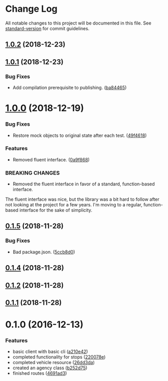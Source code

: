 # Change Log

All notable changes to this project will be documented in this file. See [standard-version](https://github.com/conventional-changelog/standard-version) for commit guidelines.

<a name="1.0.2"></a>
## [1.0.2](https://gitlab.com/cmcahoon/metro-realtime-client/compare/v1.0.1...v1.0.2) (2018-12-23)



<a name="1.0.1"></a>
## [1.0.1](https://gitlab.com/cmcahoon/metro-realtime-client/compare/v1.0.0...v1.0.1) (2018-12-23)


### Bug Fixes

* Add compilation prerequisite to publishing. ([ba84465](https://gitlab.com/cmcahoon/metro-realtime-client/commit/ba84465))



<a name="1.0.0"></a>
# [1.0.0](https://gitlab.com/cmcahoon/metro-realtime-client/compare/v0.1.5...v1.0.0) (2018-12-19)


### Bug Fixes

* Restore mock objects to original state after each test. ([49f4618](https://gitlab.com/cmcahoon/metro-realtime-client/commit/49f4618))


### Features

* Removed fluent interface. ([0a9f868](https://gitlab.com/cmcahoon/metro-realtime-client/commit/0a9f868))


### BREAKING CHANGES

* Removed the fluent interface in favor of a standard, function-based interface.

The fluent interface was nice, but the library was a bit hard to follow after not looking at
the project for a few years. I'm moving to a regular, function-based interface for the sake
of simplicity.



<a name="0.1.5"></a>
## [0.1.5](https://gitlab.com/cmcahoon/metro-realtime-client/compare/v0.1.4...v0.1.5) (2018-11-28)


### Bug Fixes

* Bad package.json. ([5ccb8d0](https://gitlab.com/cmcahoon/metro-realtime-client/commit/5ccb8d0))



<a name="0.1.4"></a>
## [0.1.4](https://gitlab.com/cmcahoon/metro-realtime-client/compare/v0.1.2...v0.1.4) (2018-11-28)



<a name="0.1.2"></a>
## [0.1.2](https://gitlab.com/cmcahoon/metro-realtime-client/compare/v0.1.1...v0.1.2) (2018-11-28)



<a name="0.1.1"></a>
## [0.1.1](https://gitlab.com/cmcahoon/metro-realtime-client/compare/v0.1.0...v0.1.1) (2018-11-28)



<a name="0.1.0"></a>
# 0.1.0 (2016-12-13)


### Features

* basic client with basic cli ([a210e42](https://github.com/cwongprice/metro-realtime-client/commit/a210e42))
* completed functionality for stops ([220078e](https://github.com/cwongprice/metro-realtime-client/commit/220078e))
* completed vehicle resource ([26dd3da](https://github.com/cwongprice/metro-realtime-client/commit/26dd3da))
* created an agency class ([b252d75](https://github.com/cwongprice/metro-realtime-client/commit/b252d75))
* finished routes ([4691ad3](https://github.com/cwongprice/metro-realtime-client/commit/4691ad3))
